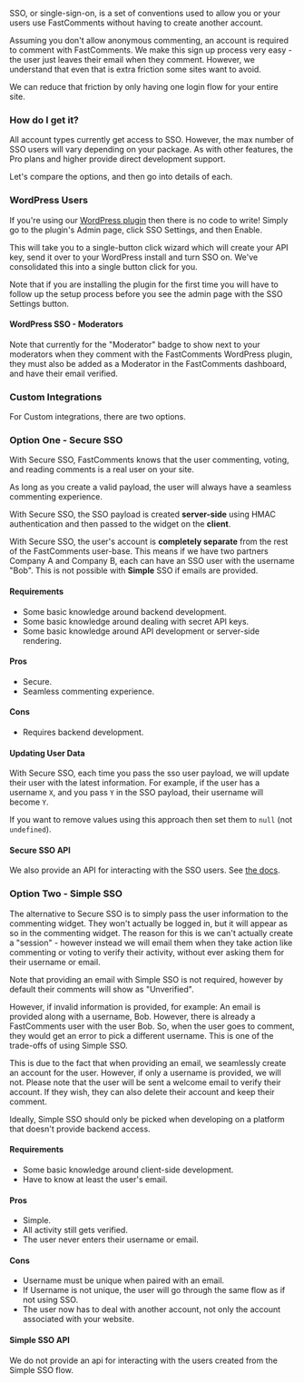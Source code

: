 SSO, or single-sign-on, is a set of conventions used to allow you or your users use FastComments without having to create another account.

Assuming you don't allow anonymous commenting, an account is required to comment with FastComments. We make this sign up process very easy - the user just leaves their email when they comment.
However, we understand that even that is extra friction some sites want to avoid.

We can reduce that friction by only having one login flow for your entire site.

### How do I get it?
All account types currently get access to SSO. However, the max number of SSO users will vary depending on your package. As with other features, the Pro plans and higher provide direct development support.

Let's compare the options, and then go into details of each.

### WordPress Users
If you're using our <a href="https://wordpress.org/plugins/fastcomments/" target="_blank">WordPress plugin</a> then there is no code to write! Simply go to the plugin's Admin page, click SSO Settings, and then Enable.

This will take you to a single-button click wizard which will create your API key, send it over to your WordPress install and turn SSO on. We've consolidated this into a single button click for you.

Note that if you are installing the plugin for the first time you will have to follow up the setup process before you see the admin page with the SSO Settings button.

#### WordPress SSO - Moderators

Note that currently for the "Moderator" badge to show next to your moderators when they comment with the FastComments WordPress plugin,
they must also be added as a Moderator in the FastComments dashboard, and have their email verified.

### Custom Integrations

For Custom integrations, there are two options.

### Option One - Secure SSO

With Secure SSO, FastComments knows that the user commenting, voting, and reading comments is a real user on your site.

As long as you create a valid payload, the user will always have a seamless commenting experience.

With Secure SSO, the SSO payload is created **server-side** using HMAC authentication and then passed to the widget on the **client**.

With Secure SSO, the user's account is **completely separate** from the rest of the FastComments user-base. This means if we have two partners
Company A and Company B, each can have an SSO user with the username "Bob". This is not possible with **Simple** SSO if emails are provided.

#### Requirements
- Some basic knowledge around backend development.
- Some basic knowledge around dealing with secret API keys.
- Some basic knowledge around API development or server-side rendering.

#### Pros
- Secure.
- Seamless commenting experience.

#### Cons
- Requires backend development.

#### Updating User Data

With Secure SSO, each time you pass the sso user payload, we will update their user with the latest information. For example, if
the user has a username `X`, and you pass `Y` in the SSO payload, their username will become `Y`.

If you want to remove values using this approach then set them to `null` (not `undefined`).

#### Secure SSO API

We also provide an API for interacting with the SSO users. See [the docs](/guide-api.html#sso-user-structure).

### Option Two - Simple SSO

The alternative to Secure SSO is to simply pass the user information to the commenting widget. They won't actually be logged in, but it
will appear as so in the commenting widget. The reason for this is we can't actually create a "session" - however instead we will
email them when they take action like commenting or voting to verify their activity, without ever asking them for their username or email.

Note that providing an email with Simple SSO is not required, however by default their comments will show as "Unverified".

However, if invalid information is provided, for example: An email is provided along with a username, Bob. However, there is already a FastComments
user with the user Bob. So, when the user goes to comment, they would get an error to pick a different username. This is one of the trade-offs of using Simple SSO.

This is due to the fact that when providing an email, we seamlessly create an account for the user. However, if only a username is provided, we will not.
Please note that the user will be sent a welcome email to verify their account. If they wish, they can also delete their account and keep their comment.

Ideally, Simple SSO should only be picked when developing on a platform that doesn't provide backend access.

#### Requirements
- Some basic knowledge around client-side development.
- Have to know at least the user's email.

#### Pros
- Simple.
- All activity still gets verified.
- The user never enters their username or email.

#### Cons
- Username must be unique when paired with an email.
- If Username is not unique, the user will go through the same flow as if not using SSO.
- The user now has to deal with another account, not only the account associated with your website.

#### Simple SSO API

We do not provide an api for interacting with the users created from the Simple SSO flow.
